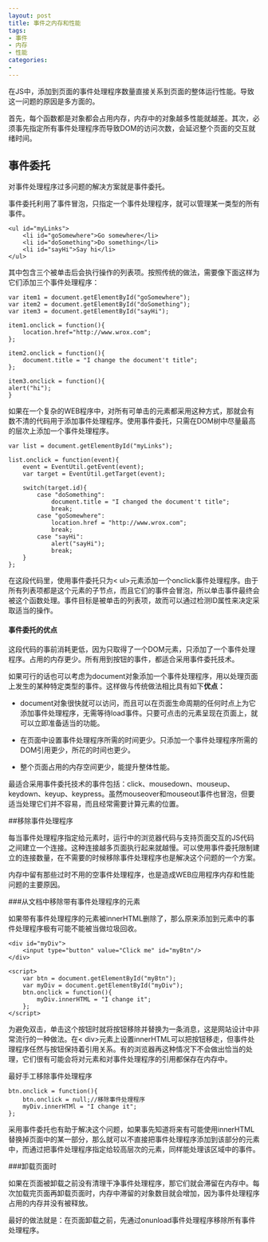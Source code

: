 ```yaml
---
layout: post
title: 事件之内存和性能
tags: 
- 事件
- 内存
- 性能
categories:
-
---
```

在JS中，添加到页面的事件处理程序数量直接关系到页面的整体运行性能。导致这一问题的原因是多方面的。

首先，每个函数都是对象都会占用内存，内存中的对象越多性能就越差。其次，必须事先指定所有事件处理程序而导致DOM的访问次数，会延迟整个页面的交互就绪时间。

## 事件委托

对事件处理程序过多问题的解决方案就是事件委托。

事件委托利用了事件冒泡，只指定一个事件处理程序，就可以管理某一类型的所有事件。

    <ul id="myLinks">
        <li id="goSomewhere">Go somewhere</li>
        <li id="doSomething">Do something</li>
        <li id="sayHi">Say hi</li>
    </ul>

其中包含三个被单击后会执行操作的列表项。按照传统的做法，需要像下面这样为它们添加三个事件处理程序：

    var item1 = document.getElementById("goSomewhere");
    var item2 = document.getElementById("doSomething");
    var item3 = document.getElementById("sayHi");

    item1.onclick = function(){
        location.href="http://www.wrox.com";
    };

    item2.onclick = function(){
        document.title = "I change the document't title";
    };

    item3.onclick = function(){
    alert("hi");	
    }
    
如果在一个复杂的WEB程序中，对所有可单击的元素都采用这种方式，那就会有数不清的代码用于添加事件处理程序。使用事件委托，只需在DOM树中尽量最高的层次上添加一个事件处理程序。

    var list = document.getElementById("myLinks");

    list.onclick = function(event){
        event = EventUtil.getEvent(event);
        var target = EventUtil.getTarget(event);

        switch(target.id){
            case "doSomething":
                document.title = "I changed the document't title";
                break;
            case "goSomewhere":
                location.href = "http://www.wrox.com";
                break;
            case "sayHi":
                alert("sayHi");
                break;
        }
    };


在这段代码里，使用事件委托只为< ul>元素添加一个onclick事件处理程序。由于所有列表项都是这个元素的子节点，而且它们的事件会冒泡，所以单击事件最终会被这个函数处理。事件目标是被单击的列表项，故而可以通过检测ID属性来决定采取适当的操作。

#### 事件委托的优点

这段代码的事前消耗更低，因为只取得了一个DOM元素，只添加了一个事件处理程序。占用的内存更少。所有用到按钮的事件，都适合采用事件委托技术。

如果可行的话也可以考虑为document对象添加一个事件处理程序，用以处理页面上发生的某种特定类型的事件。这样做与传统做法相比具有如下**优点：**

* document对象很快就可以访问，而且可以在页面生命周期的任何时点上为它添加事件处理程序，无需等待load事件。只要可点击的元素呈现在页面上，就可以立即准备适当的功能。

* 在页面中设置事件处理程序所需的时间更少。只添加一个事件处理程序所需的DOM引用更少，所花的时间也更少。

* 整个页面占用的内存空间更少，能提升整体性能。

最适合采用事件委托技术的事件包括：click、mousedown、mouseup、keydown、keyup、keypress。虽然mouseover和mouseout事件也冒泡，但要适当处理它们并不容易，而且经常需要计算元素的位置。

##移除事件处理程序

每当事件处理程序指定给元素时，运行中的浏览器代码与支持页面交互的JS代码之间建立一个连接。这种连接越多页面执行起来就越慢。可以使用事件委托限制建立的连接数量，在不需要的时候移除事件处理程序也是解决这个问题的一个方案。

内存中留有那些过时不用的空事件处理程序，也是造成WEB应用程序内存和性能问题的主要原因。

###从文档中移除带有事件处理程序的元素

如果带有事件处理程序的元素被innerHTML删除了，那么原来添加到元素中的事件处理程序极有可能不能被当做垃圾回收。

    <div id="myDiv">
        <input type="button" value="Click me" id="myBtn"/>
    </div>

    <script>
        var btn = document.getElementById("myBtn");
        var myDiv = document.getElementById("myDiv");
        btn.onclick = function(){
            myDiv.innerHTML = "I change it";
        };
    </script>

为避免双击，单击这个按钮时就将按钮移除并替换为一条消息，这是网站设计中非常流行的一种做法。在< div>元素上设置innerHTML可以把按钮移走，但事件处理程序任然与按钮保持着引用关系。有的浏览器再这种情况下不会做出恰当的处理，它们很有可能会将对元素和对事件处理程序的引用都保存在内存中。

最好手工移除事件处理程序

    btn.onclick = function(){
        btn.onclick = null;//移除事件处理程序
        myDiv.innerHTMl = "I change it";
    };

采用事件委托也有助于解决这个问题，如果事先知道将来有可能使用innerHTML替换掉页面中的某一部分，那么就可以不直接把事件处理程序添加到该部分的元素中，而通过把事件处理程序指定给较高层次的元素，同样能处理该区域中的事件。

###卸载页面时

如果在页面被卸载之前没有清理干净事件处理程序，那它们就会滞留在内存中。每次加载完页面再卸载页面时，内存中滞留的对象数目就会增加，因为事件处理程序占用的内存并没有被释放。

最好的做法就是：在页面卸载之前，先通过onunload事件处理程序移除所有事件处理程序。